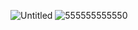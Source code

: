 ![Untitled](https://github.com/user-attachments/assets/8bb5fc07-ff59-45fc-a1f5-9f34e9f92140)
![555555555550](https://github.com/user-attachments/assets/bfd619d4-7503-4b87-95bf-68758ad4d5bc)
